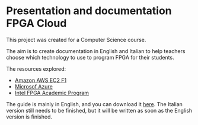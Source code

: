 # Presentation and documentation FPGA Cloud

This project was created for a Computer Science course.

The aim is to create documentation in English and Italian to help teachers choose which technology to use to program FPGA for their students.

The resources explored:
 - [Amazon AWS EC2 F1][1]
 - [Microsof Azure][2]
 - [Intel FPGA Academic Program][3]

The guide is mainly in English, and you can download it [here][4]. The Italian version still needs to be finished, but it will be written as soon as the English version is finished.

[1]: https://aws.amazon.com/ec2/instance-types/f1/?nc1=h_ls
[2]: https://portal.azure.com/
[3]: https://www.intel.com/content/www/us/en/developer/topic-technology/fpga-academic/overview.html
[4]: https://github.com/AndreVale69/FPGA-project-presentation/blob/main/document/ENG-version/programming_FPGA_on_cloud.pdf
